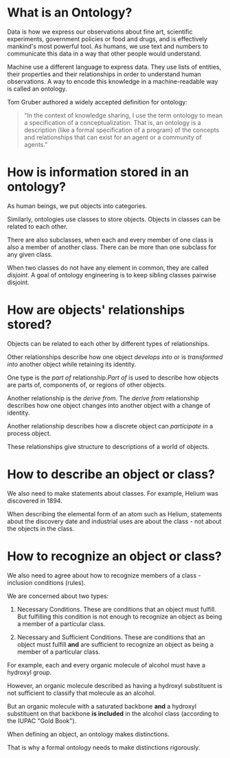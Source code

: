 # What is an Ontology?

Data is how we express our observations about fine art, scientific experiments, government policies or food and drugs, and is effectively mankind's most powerful tool. As humans, we use text and numbers to communicate this data in a way that other people would understand. 

Machine use a different language to express data. They use lists of entities, their properties and their relationships in order to understand human observations. A way to encode this knowledge in a machine-readable way is called an ontology. 

Tom Gruber authored a widely accepted definition for ontology:

> "In the context of knowledge sharing, I use the term ontology to mean a specification of a conceptualization. That is, an ontology is a description (like a formal specification of a program) of the concepts and relationships that can exist for an agent or a community of agents."

# How is information stored in an ontology?

As human beings, we put objects into categories. 

Similarly, ontologies use classes to store objects. Objects in classes can be related to each other. 

There are also subclasses, when each and every member of one class is also a member of another class. There can be more than one subclass for any given class.

When two classes do not have any element in common, they are called *disjoint*. A goal of ontology engineering is to keep sibling classes pairwise disjoint.

# How are objects' relationships stored?

Objects can be related to each other by different types of relationships.

Other relationships describe how one object *develops into* or is *transformed into* another object while retaining its identity.

One type is the *part of* relationship.*Part of* is used to describe how objects are parts of, components of, or regions of other objects.

Another relationship is the *derive from*. The *derive from* relationship describes how one object changes into another object with a change of identity.

Another relationship describes how a discrete object can *participate in* a process object.

These relationships give structure to descriptions of a world of objects.

# How to describe an object or class?

We also need to make statements about classes. For example, Helium was discovered in 1894.

When describing the elemental form of an atom such as Helium, statements about the discovery date and industrial uses are about the class - not about the objects in the class.

# How to recognize an object or class?

We also need to agree about how to recognize members of a class - inclusion conditions (rules).

We are concerned about two types:

1. Necessary Conditions. These are conditions that an object must fulfill. But fulfilling this condition is not enough to recognize an object as being a member of a particular class.

2. Necessary and Sufficient Conditions. These are conditions that an object must fulfill **and** are sufficient to recognize an object as being a member of a particular class.

For example, each and every organic molecule of alcohol must have a hydroxyl group.

However, an organic molecule described as having a hydroxyl substituent is not sufficient to classify that molecule as an alcohol.

But an organic molecule with a saturated backbone **and** a hydroxyl substituent on that backbone **is included** in the alcohol class (according to the IUPAC "Gold Book").

When defining an object, an ontology makes distinctions.

That is why a formal ontology needs to make distinctions rigorously.
